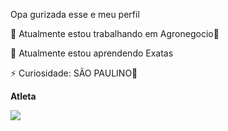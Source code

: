 Opa gurizada esse e meu perfil

🔭 Atualmente estou trabalhando em Agronegocio🌽

🌱 Atualmente estou aprendendo Exatas

⚡ Curiosidade: SÃO PAULINO🚩

**Atleta**

![](https://github.com/GDmour/GDmour/assets/140829776/7db643e5-e8b4-4d0a-a041-96137b3fd8ca)

